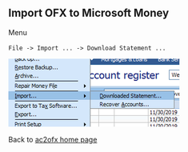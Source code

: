 ## Import OFX to Microsoft Money

Menu

````
File -> Import ... -> Download Statement ...
````

![msmoney-import.png](/msmoney-import.png)

Back to [ac2ofx home page](/ac2ofx/)
